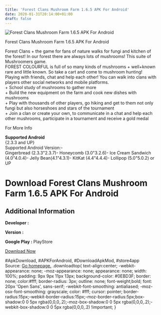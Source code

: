 ```yaml
---
title: 'Forest Clans Mushroom Farm 1.6.5 APK For Android'
date: 2020-01-31T20:14:00+01:00
draft: false
---
```


![Forest Clans Mushroom Farm 1.6.5 APK For Android](https://i0.wp.com/apkhome.net/wp-content/uploads/2016/10/Forest-Clans-Mushroom-Farm-1.6.5.png "Forest Clans Mushroom Farm 1.6.5 APK For Android")

  

Forest Clans Mushroom Farm 1.6.5 APK For Android

Forest Clans + the game for fans of nature walks for fungi and kitchen of the forest! In our forest there are always lots of mushrooms! This suite of Mushroomers game.  
FOREST COLOURFUL is full of so many kinds of mushrooms + well+known rare and little known. So take a cart and come to mushroom hunting!  
Playing with friends, chat and help each other! You can walk into clans with players other social networks and mobile platforms.  
\+ School study of mushrooms to gather more  
\+ Build the new equipment on the farm and cook new dishes with mushrooms  
\+ Play with thousands of other players, go hiking and get to them not only fungi but also horseshoes and stars of the tournament  
\+ Join a clan or create your own, to communicate in a chat and help each other mushrooms, participate in a tournament and receive a gold medal

For More Info

**Supported Android**  
{2.3.3 and UP}  
Supported Android Version:-  
Gingerbread (2.3.3"2.3.7)- Honeycomb (3.0"3.2.6)- Ice Cream Sandwich (4.0"4.0.4)- Jelly Bean(4.1"4.3.1)- KitKat (4.4"4.4.4)- Lollipop (5.0"5.0.2) or UP

Download Forest Clans Mushroom Farm 1.6.5 APK For Android
=========================================================

Additional Information
----------------------

**Developer :**

**Version :**

**Google Play :** PlayStore

  

[Download Now](https://store4app.co/post/forest-clans-mushroom-farm-1-6-5-apk-for-android_1573670817)

  
#ApkDownload, #APKForAndroid, #DownloadApkMod, #store4app  
Source: [Go homepage.](https://store4app.co/post/forest-clans-mushroom-farm-1-6-5-apk-for-android_1573670817) .downloadtop{ text-align:center; -webkit-appearance: none; -moz-appearance: none; appearance: none; width: 100%; padding: 9px 9px 11px 13px; background-color: #0EBD3F; border: none; color:#fff; border-radius: 3px; outline: none; font-weight;bold; font: 20px 'Open Sans', sans-serif; -webkit-font-smoothing: antialiased; -moz-osx-font-smoothing: grayscale; color: #fff; cursor: pointer; border-radius:15px;-webkit-border-radius:15px;-moz-border-radius:5px;box-shadow:0 0 5px rgba(0,0,0,.2);-moz-box-shadow:0 0 5px rgba(0,0,0,.2);-webkit-box-shadow:0 0 5px rgba(0,0,0,.2) !important; }